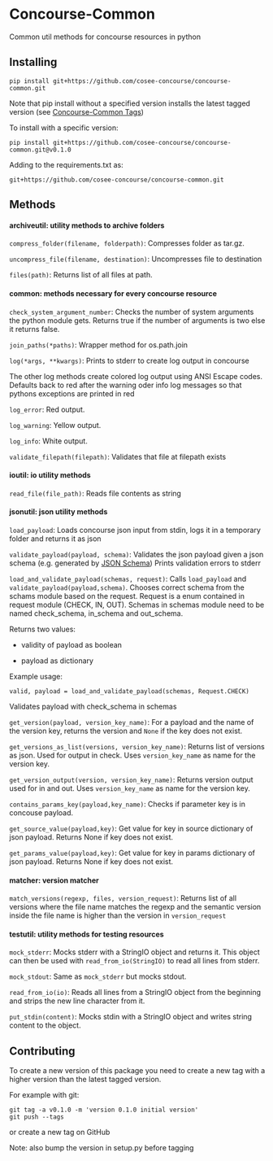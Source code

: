 # Concourse-Common  
Common util methods for concourse resources in python

## Installing
````
pip install git+https://github.com/cosee-concourse/concourse-common.git
````
Note that pip install without a specified version installs the latest tagged version (see [Concourse-Common Tags](https://github.com/cosee-concourse/concourse-common/tags))

To install with a specific version:
````
pip install git+https://github.com/cosee-concourse/concourse-common.git@v0.1.0
````

Adding to the requirements.txt as:
````
git+https://github.com/cosee-concourse/concourse-common.git
````

## Methods

#### archiveutil: utility methods to archive folders

`compress_folder(filename, folderpath)`: Compresses folder as tar.gz.

`uncompress_file(filename, destination)`: Uncompresses file to destination

`files(path)`: Returns list of all files at path.

#### common: methods necessary for every concourse resource

`check_system_argument_number`: Checks the number of system arguments the python module gets.
Returns true if the number of arguments is two else it returns false.

`join_paths(*paths)`: Wrapper method for os.path.join

`log(*args, **kwargs)`: Prints to stderr to create log output in concourse
 
The other log methods create colored log output using ANSI Escape codes. 
Defaults back to red after the warning oder info log messages so that pythons exceptions are printed in red 
 
`log_error`: Red output.
 
`log_warning`: Yellow output.
 
`log_info`: White output.

`validate_filepath(filepath)`: Validates that file at filepath exists
 
#### ioutil: io utility methods 

`read_file(file_path)`: Reads file contents as string 

#### jsonutil: json utility methods

`load_payload`: Loads concourse json input from stdin, logs it in a temporary folder and returns it as json

`validate_payload(payload, schema)`: Validates the json payload given a json schema (e.g. generated by [JSON Schema](http://jsonschema.net))
Prints validation errors to stderr

`load_and_validate_payload(schemas, request)`: Calls `load_payload` and `validate_payload(payload,schema)`.
Chooses correct schema from the schams module based on the request. Request is a enum contained in request module 
(CHECK, IN, OUT). Schemas in schemas module need to be named check_schema, in_schema and out_schema.

Returns two values: 
	
- validity of payload as boolean

- payload as dictionary
	
Example usage:
``` 
valid, payload = load_and_validate_payload(schemas, Request.CHECK)
```
Validates payload with check_schema in schemas

`get_version(payload, version_key_name)`: For a payload and the name of the version key, returns the version and `None` 
if the key does not exist.

`get_versions_as_list(versions, version_key_name)`: Returns list of versions as json. Used for output in check.
Uses `version_key_name` as name for the version key.

`get_version_output(version, version_key_name)`: Returns version output used for in and out. Uses `version_key_name` 
as name for the version key. 

`contains_params_key(payload,key_name)`: Checks if parameter key is in concouse payload.

`get_source_value(payload,key)`: Get value for key in source dictionary of json payload. Returns None if key does not exist.

`get_params_value(payload,key)`: Get value for key in params dictionary of json payload. Returns None if key does not exist.

#### matcher: version matcher

`match_versions(regexp, files, version_request)`: Returns list of all versions where 
the file name matches the regexp and the semantic version inside the file name is higher than the version in `version_request`

#### testutil: utility methods for testing resources

`mock_stderr`: Mocks stderr with a StringIO object and returns it. 
This object can then be used with `read_from_io(StringIO)` to read all lines from stderr.

`mock_stdout`: Same as `mock_stderr` but mocks stdout.

`read_from_io(io)`: Reads all lines from a StringIO object from the beginning and strips the new line character from it.

`put_stdin(content)`: Mocks stdin with a StringIO object and writes string content to the object.

## Contributing
To create a new version of this package you need to create a new tag with a higher version than the latest tagged version.

For example with git:
````
git tag -a v0.1.0 -m 'version 0.1.0 initial version'
git push --tags   
````

or create a new tag on GitHub

Note: also bump the version in setup.py before tagging